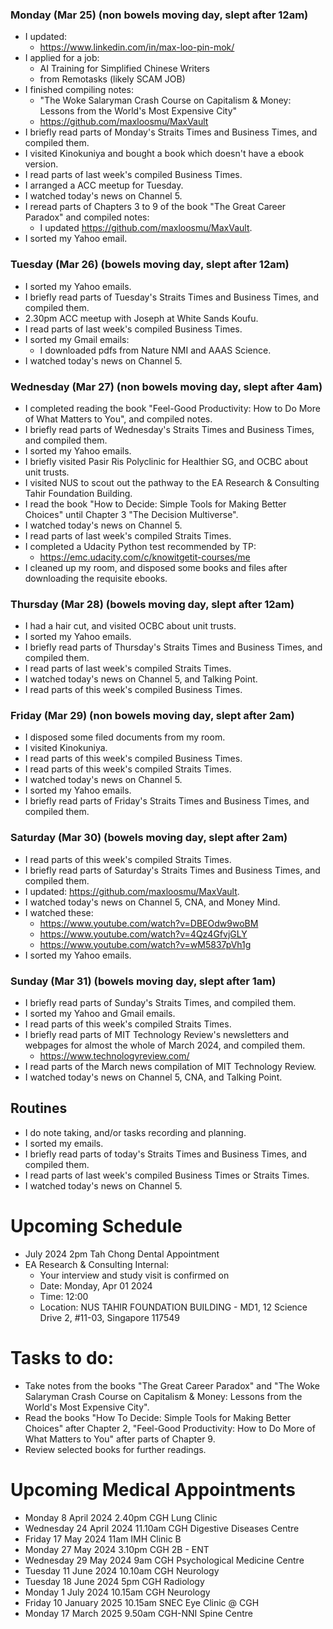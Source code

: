 ### Monday (Mar 25) (non bowels moving day, slept after 12am)
- I updated:
    - https://www.linkedin.com/in/max-loo-pin-mok/
- I applied for a job:
    - AI Training for Simplified Chinese Writers
    - from Remotasks (likely SCAM JOB)
- I finished compiling notes:
    - "The Woke Salaryman Crash Course on Capitalism & Money: Lessons from the World's Most Expensive City"
    - https://github.com/maxloosmu/MaxVault
- I briefly read parts of Monday's Straits Times and Business Times, and compiled them.
- I visited Kinokuniya and bought a book which doesn't have a ebook version.
- I read parts of last week's compiled Business Times.
- I arranged a ACC meetup for Tuesday.
- I watched today's news on Channel 5.
- I reread parts of Chapters 3 to 9 of the book "The Great Career Paradox" and compiled notes:
    - I updated https://github.com/maxloosmu/MaxVault.
- I sorted my Yahoo email.

### Tuesday (Mar 26) (bowels moving day, slept after 12am)
- I sorted my Yahoo emails.
- I briefly read parts of Tuesday's Straits Times and Business Times, and compiled them.
- 2.30pm ACC meetup with Joseph at White Sands Koufu.
- I read parts of last week's compiled Business Times.
- I sorted my Gmail emails:
    - I downloaded pdfs from Nature NMI and AAAS Science.
- I watched today's news on Channel 5.

### Wednesday (Mar 27) (non bowels moving day, slept after 4am)
- I completed reading the book "Feel-Good Productivity: How to Do More of What Matters to You", and compiled notes. 
- I briefly read parts of Wednesday's Straits Times and Business Times, and compiled them.
- I sorted my Yahoo emails.
- I briefly visited Pasir Ris Polyclinic for Healthier SG, and OCBC about unit trusts.
- I visited NUS to scout out the pathway to the EA Research & Consulting Tahir Foundation Building.
- I read the book "How to Decide: Simple Tools for Making Better Choices" until Chapter 3 "The Decision Multiverse".
- I watched today's news on Channel 5.
- I read parts of last week's compiled Straits Times.
- I completed a Udacity Python test recommended by TP:
    - https://emc.udacity.com/c/knowitgetit-courses/me
- I cleaned up my room, and disposed some books and files after downloading the requisite ebooks.

### Thursday (Mar 28) (bowels moving day, slept after 12am)
- I had a hair cut, and visited OCBC about unit trusts.
- I sorted my Yahoo emails.
- I briefly read parts of Thursday's Straits Times and Business Times, and compiled them.
- I read parts of last week's compiled Straits Times.
- I watched today's news on Channel 5, and Talking Point.
- I read parts of this week's compiled Business Times.

### Friday (Mar 29) (non bowels moving day, slept after 2am)
- I disposed some filed documents from my room.
- I visited Kinokuniya.
- I read parts of this week's compiled Business Times.
- I read parts of this week's compiled Straits Times.
- I watched today's news on Channel 5.
- I sorted my Yahoo emails.
- I briefly read parts of Friday's Straits Times and Business Times, and compiled them.

### Saturday (Mar 30) (bowels moving day, slept after 2am)
- I read parts of this week's compiled Straits Times.
- I briefly read parts of Saturday's Straits Times and Business Times, and compiled them.
- I updated: https://github.com/maxloosmu/MaxVault.
- I watched today's news on Channel 5, CNA, and Money Mind.
- I watched these:
    - https://www.youtube.com/watch?v=DBEOdw9woBM
    - https://www.youtube.com/watch?v=4Qz4GfvjGLY
    - https://www.youtube.com/watch?v=wM5837pVh1g
- I sorted my Yahoo emails.

### Sunday (Mar 31) (bowels moving day, slept after 1am)
- I briefly read parts of Sunday's Straits Times, and compiled them.
- I sorted my Yahoo and Gmail emails.
- I read parts of this week's compiled Straits Times.
- I briefly read parts of MIT Technology Review's newsletters and webpages for almost the whole of March 2024, and compiled them.
    - https://www.technologyreview.com/
- I read parts of the March news compilation of MIT Technology Review.
- I watched today's news on Channel 5, CNA, and Talking Point.



## Routines
- I do note taking, and/or tasks recording and planning.
- I sorted my emails.
- I briefly read parts of today's Straits Times and Business Times, and compiled them.
- I read parts of last week's compiled Business Times or Straits Times.
- I watched today's news on Channel 5.

# Upcoming Schedule
- July 2024 2pm Tah Chong Dental Appointment
- EA Research & Consulting Internal:
    - Your interview and study visit is confirmed on
    - Date: Monday, Apr 01 2024
    - Time: 12:00
    - Location: NUS TAHIR FOUNDATION BUILDING - MD1, 12 Science Drive 2, #11-03, Singapore 117549 

# Tasks to do:
- Take notes from the books "The Great Career Paradox" and "The Woke Salaryman Crash Course on Capitalism & Money: Lessons from the World's Most Expensive City".
- Read the books "How To Decide: Simple Tools for Making Better Choices" after Chapter 2, "Feel-Good Productivity: How to Do More of What Matters to You" after parts of Chapter 9.
- Review selected books for further readings.

# Upcoming Medical Appointments
- Monday 8 April 2024 2.40pm CGH Lung Clinic
- Wednesday 24 April 2024 11.10am CGH Digestive Diseases Centre
- Friday 17 May 2024 11am IMH Clinic B
- Monday 27 May 2024 3.10pm CGH 2B - ENT
- Wednesday 29 May 2024 9am CGH Psychological Medicine Centre
- Tuesday 11 June 2024 10.10am CGH Neurology
- Tuesday 18 June 2024 5pm CGH Radiology
- Monday 1 July 2024 10.15am CGH Neurology
- Friday 10 January 2025 10.15am SNEC Eye Clinic @ CGH
- Monday 17 March 2025 9.50am CGH-NNI Spine Centre